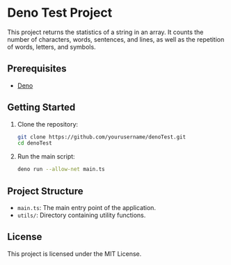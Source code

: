 # Deno Test Project

This project returns the statistics of a string in an array. It counts the number of characters, words, sentences, and lines, as well as the repetition of words, letters, and symbols.


## Prerequisites

- [Deno](https://deno.land/#installation)

## Getting Started

1. Clone the repository:
    ```sh
    git clone https://github.com/yourusername/denoTest.git
    cd denoTest
    ```

2. Run the main script:
    ```sh
    deno run --allow-net main.ts
    ```

## Project Structure

- `main.ts`: The main entry point of the application.
- `utils/`: Directory containing utility functions.

## License

This project is licensed under the MIT License.
